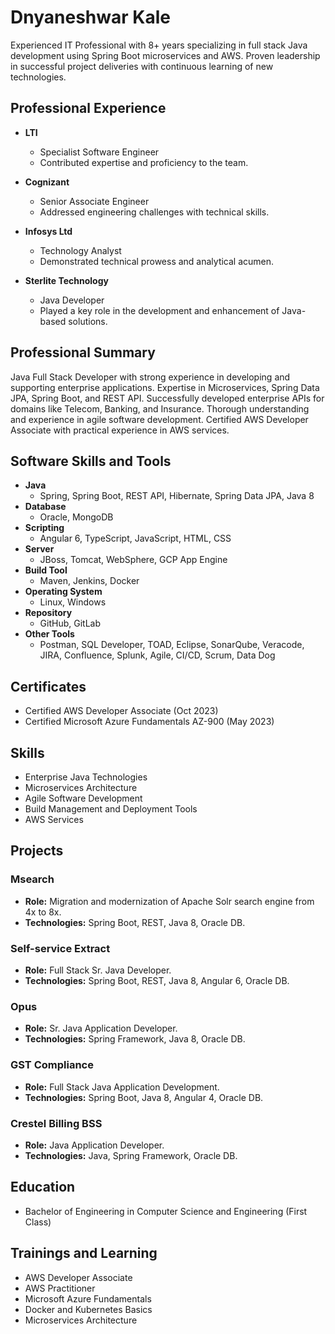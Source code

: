 # Dnyaneshwar Kale

Experienced IT Professional with 8+ years specializing in full stack Java development using Spring Boot microservices and AWS. Proven leadership in successful project deliveries with continuous learning of new technologies.

## Professional Experience

- **LTI**
  - Specialist Software Engineer
  - Contributed expertise and proficiency to the team.

- **Cognizant**
  - Senior Associate Engineer
  - Addressed engineering challenges with technical skills.

- **Infosys Ltd**
  - Technology Analyst
  - Demonstrated technical prowess and analytical acumen.

- **Sterlite Technology**
  - Java Developer
  - Played a key role in the development and enhancement of Java-based solutions.

## Professional Summary

Java Full Stack Developer with strong experience in developing and supporting enterprise applications. Expertise in Microservices, Spring Data JPA, Spring Boot, and REST API. Successfully developed enterprise APIs for domains like Telecom, Banking, and Insurance. Thorough understanding and experience in agile software development. Certified AWS Developer Associate with practical experience in AWS services.

## Software Skills and Tools

- **Java**
  - Spring, Spring Boot, REST API, Hibernate, Spring Data JPA, Java 8
- **Database**
  - Oracle, MongoDB
- **Scripting**
  - Angular 6, TypeScript, JavaScript, HTML, CSS
- **Server**
  - JBoss, Tomcat, WebSphere, GCP App Engine
- **Build Tool**
  - Maven, Jenkins, Docker
- **Operating System**
  - Linux, Windows
- **Repository**
  - GitHub, GitLab
- **Other Tools**
  - Postman, SQL Developer, TOAD, Eclipse, SonarQube, Veracode, JIRA, Confluence, Splunk, Agile, CI/CD, Scrum, Data Dog

## Certificates

- Certified AWS Developer Associate (Oct 2023)
- Certified Microsoft Azure Fundamentals AZ-900 (May 2023)

## Skills

- Enterprise Java Technologies
- Microservices Architecture
- Agile Software Development
- Build Management and Deployment Tools
- AWS Services

## Projects

### Msearch

- **Role:** Migration and modernization of Apache Solr search engine from 4x to 8x.
- **Technologies:** Spring Boot, REST, Java 8, Oracle DB.

### Self-service Extract

- **Role:** Full Stack Sr. Java Developer.
- **Technologies:** Spring Boot, REST, Java 8, Angular 6, Oracle DB.

### Opus

- **Role:** Sr. Java Application Developer.
- **Technologies:** Spring Framework, Java 8, Oracle DB.

### GST Compliance

- **Role:** Full Stack Java Application Development.
- **Technologies:** Spring Boot, Java 8, Angular 4, Oracle DB.

### Crestel Billing BSS

- **Role:** Java Application Developer.
- **Technologies:** Java, Spring Framework, Oracle DB.

## Education

- Bachelor of Engineering in Computer Science and Engineering (First Class)

## Trainings and Learning

- AWS Developer Associate
- AWS Practitioner
- Microsoft Azure Fundamentals
- Docker and Kubernetes Basics
- Microservices Architecture

